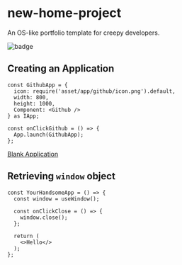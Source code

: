 new-home-project
====

An OS-like portfolio template for creepy developers.

![badge](https://www.travis-ci.com/pjc0247/new-home.svg?branch=master&status=started)

Creating an Application
----

```tsx
const GithubApp = {
  icon: require('asset/app/github/icon.png').default,
  width: 800,
  height: 1000,
  Component: <Github />
} as IApp;
```
```tsx
const onClickGithub = () => {
  App.launch(GithubApp);
};
```

[Blank Application](src/app/blank)


Retrieving `window` object
----
```tsx
const YourHandsomeApp = () => {
  const window = useWindow();

  const onClickClose = () => {
    window.close();
  };

  return (
    <>Hello</>
  );
};
```
